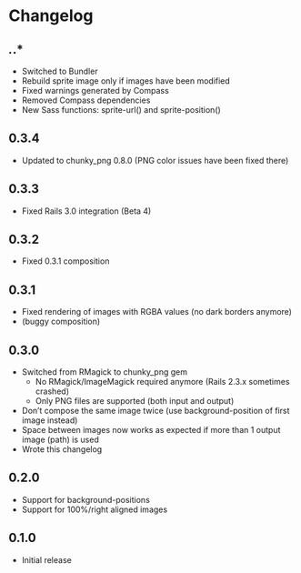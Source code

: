 Changelog
=========

*.*.*
-----

* Switched to Bundler
* Rebuild sprite image only if images have been modified
* Fixed warnings generated by Compass
* Removed Compass dependencies
* New Sass functions: sprite-url() and sprite-position()


0.3.4
-----

* Updated to chunky_png 0.8.0 (PNG color issues have been fixed there)


0.3.3
-----

* Fixed Rails 3.0 integration (Beta 4)


0.3.2
-----

* Fixed 0.3.1 composition


0.3.1
-----

* Fixed rendering of images with RGBA values (no dark borders anymore)
* (buggy composition)


0.3.0
-----

* Switched from RMagick to chunky_png gem
  * No RMagick/ImageMagick required anymore (Rails 2.3.x sometimes crashed)
  * Only PNG files are supported (both input and output)
* Don’t compose the same image twice (use background-position of first image instead)
* Space between images now works as expected if more than 1 output image (path) is used
* Wrote this changelog


0.2.0
-----

* Support for background-positions
* Support for 100%/right aligned images


0.1.0
-----

* Initial release